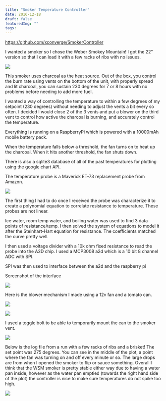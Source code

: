 ```yaml
---
title: "Smoker Temperature Controller"
date: 2016-12-18
draft: false
featuredImg: ""
tags: 
---
```


https://github.com/xconverge/SmokerController

I wanted a smoker so I chose the Weber Smokey Mountain! I got the 22″ version so that I can load it with a few racks of ribs with no issues.

![](/smokercontroller/smoker1.jpg)

This smoker uses charcoal as the heat source. Out of the box, you control the burn rate using vents on the bottom of the unit, with properly spread and lit charcoal, you can sustain 230 degrees for 7 or 8 hours with no problems before needing to add more fuel.

I wanted a way of controlling the temperature to within a few degrees of my setpoint (230 degrees) without needing to adjust the vents a bit every so often. I decided I would close 2 of the 3 vents and put a blower on the third vent to control how active the charcoal is burning, and accurately control the temperature.

Everything is running on a RaspberryPi which is powered with a 10000mAh mobile battery pack.

When the temperature falls below a threshold, the fan turns on to heat up the charcoal. When it hits another threshold, the fan shuts down.

There is also a sqlite3 database of all of the past temperatures for plotting using the google chart API.

The temperature probe is a Maverick ET-73 replacement probe from Amazon.

![](/smokercontroller/smoker5.jpg)

The first thing I had to do once I received the probe was characterize it to create a polynomial equation to correlate resistance to temperature. These probes are not linear.

Ice water, room temp water, and boiling water was used to find 3 data points of resistance/temp. I then solved the system of equations to model it after the Steinhart-Hart equation for resistance. The coefficients matched the curve pretty well.

I then used a voltage divider with a 10k ohm fixed resistance to read the probe into the A2D chip. I used a MCP3008 a2d which is a 10 bit 8 channel ADC with SPI.

SPI was then used to interface between the a2d and the raspberry pi

Screenshot of the interface

![](/smokercontroller/smoker6.jpg)

Here is the blower mechanism I made using a 12v fan and a tomato can.

![](/smokercontroller/smoker4.jpg)
  
![](/smokercontroller/smoker2.jpg)

I used a toggle bolt to be able to temporarily mount the can to the smoker vent.

![](/smokercontroller/smoker3.jpg)

Below is the log file from a run with a few racks of ribs and a brisket! The set point was 275 degrees. You can see in the middle of the plot, a point where the fan was turning on and off every minute or so. The large drops are from when I opened the smoker to flip or sauce something. Overall I think that the WSM smoker is pretty stable either way due to having a water pan inside, however as the water pan emptied (towards the right hand side of the plot) the controller is nice to make sure temperatures do not spike too high.

![](/smokercontroller/brisket_ribs.png)